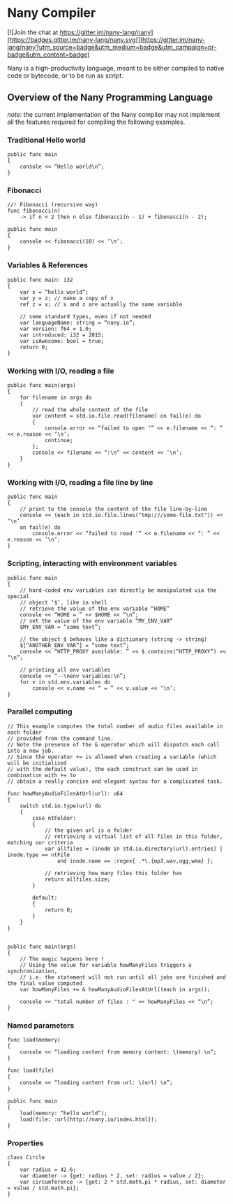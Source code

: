 Nany Compiler
=============

[![Join the chat at https://gitter.im/nany-lang/nany](https://badges.gitter.im/nany-lang/nany.svg)](https://gitter.im/nany-lang/nany?utm_source=badge&utm_medium=badge&utm_campaign=pr-badge&utm_content=badge)

Nany is a high-productivity language, meant to be either compiled to native
code or bytecode, or to be run as script.


Overview of the Nany Programming Language
-----------------------------------------

*note*: the current implementation of the Nany compiler may not implement all the
features required for compiling the following examples.

### Traditional Hello world

```nany
public func main
{
    console << “Hello world\n”;
}
```

### Fibonacci

```nany
//! Fibonacci (recursive way)
func fibonacci(n)
    -> if n < 2 then n else fibonacci(n - 1) + fibonacci(n - 2);

public func main
{
    console << fibonacci(10) << ‘\n’;
}
```

### Variables & References

```nany
public func main: i32
{
    var x = “hello world”;
    var y = z; // make a copy of x
    ref z = x; // x and z are actually the same variable

    // some standard types, even if not needed
    var languageName: string = “nany.io”;
    var version: f64 = 1.0;
    var introduced: i32 = 2015;
    var isAwesome: bool = true;
    return 0;
}
```

### Working with I/O, reading a file

```nany
public func main(args)
{
    for filename in args do
    {
        // read the whole content of the file
        var content = std.io.file.read(filename) on fail(e) do
        {
            console.error << “failed to open ‘” << e.filename << “: ” << e.reason << ‘\n’;
            continue;
        };
        console << filename << “:\n” << content << ‘\n’;
    }
}
```

### Working with I/O, reading a file line by line

```nany
public func main
{
    // print to the console the content of the file line-by-line
    console << (each in std.io.file.lines("tmp:///some-file.txt")) << ‘\n’
    on fail(e) do
        console.error << “failed to read ‘” << e.filename << “: ” << e.reason << ‘\n’;
}
```


### Scripting, interacting with environment variables

```nany
public func main
{
    // hard-coded env variables can directly be manipulated via the special
    // object ‘$’, like in shell
    // retrieve the value of the env variable “HOME”
    console << “HOME = ” << $HOME << “\n”;
    // set the value of the env variable “MY_ENV_VAR”
    $MY_ENV_VAR = “some text”;

    // the object $ behaves like a dictionary (string -> string)
    $[“ANOTHER_ENV_VAR”] = “some text”;
    console << “HTTP_PROXY available: ” << $.contains(“HTTP_PROXY”) << “\n”;

    // printing all env variables
    console << “--\nenv variables:\n”;
    for v in std.env.variables do
        console << v.name << “ = ” << v.value << ‘\n’;
}
```


### Parallel computing

```nany
// This example computes the total number of audio files available in each folder
// provided from the command line.
// Note the presence of the & operator which will dispatch each call into a new job.
// Since the operator += is allowed when creating a variable (which will be initialized
// with the default value), the each construct can be used in combination with += to
// obtain a really concise and elegant syntax for a complicated task.

func howManyAudioFilesAtUrl(url): u64
{
    switch std.io.type(url) do
    {
        case ntFolder:
        {
            // the given url is a folder
            // retrieving a virtual list of all files in this folder, matching our criteria
            var allfiles = (inode in std.io.directory(url).entries) | inode.type == ntFile
                and inode.name == :regex{ .*\.{mp3,wav,ogg,wma} };
 
            // retrieving how many files this folder has
            return allfiles.size;
        }
 
        default:
        {
            return 0;
        }
    }
}
 
 
public func main(args)
{
    // The magic happens here !
    // Using the value for variable howManyFiles triggers a synchronization,
    // i.e. the statement will not run until all jobs are finished and the final value computed
    var howManyFiles += & howManyAudioFilesAtUrl((each in args));
 
    console << "total number of files : " << howManyFiles << “\n”;
}
```


### Named parameters

```nany
func load(memory)
{
    console << “loading content from memory content: \(memory) \n”;
}

func load(file)
{
    console << “loading content from url: \(url) \n”;
}

public func main
{
    load(memory: “hello world”);
    load(file: :url{http://nany.io/index.html});
}
```


### Properties

```nany
class Circle
{
    var radius = 42.6;
    var diameter -> {get: radius * 2, set: radius = value / 2};
    var circumference -> {get: 2 * std.math.pi * radius, set: diameter = value / std.math.pi};
}
```
